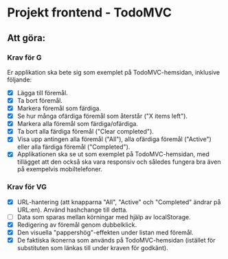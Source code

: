 # Projekt frontend - TodoMVC
## Att göra:
### Krav för G
Er applikation ska bete sig som exemplet på TodoMVC-hemsidan, inklusive följande:
- [x] Lägga till föremål.
- [x] Ta bort föremål.
- [x] Markera föremål som färdiga.
- [x] Se hur många ofärdiga föremål som återstår ("X items left").
- [x] Markera alla föremål som färdiga/ofärdiga.
- [x] Ta bort alla färdiga föremål ("Clear completed").
- [x] Visa upp antingen alla föremål ("All"), alla ofärdiga föremål ("Active") eller alla färdiga föremål ("Completed").
- [x] Applikationen ska se ut som exemplet på TodoMVC-hemsidan, med tillägget att den också ska vara responsiv och således fungera bra även på exempelvis mobiltelefoner.

### Krav för VG
- [x] URL-hantering (att knapparna "All", "Active" och "Completed" ändrar på URL:en). Använd hashchange till detta.
- [ ] Data som sparas mellan körningar med hjälp av localStorage.
- [x] Redigering av föremål genom dubbelklick.
- [x] Den visuella "pappershög"-effekten under listan med föremål.
- [x] De faktiska ikonerna som används på TodoMVC-hemsidan (istället för substituten som länkas till under kraven för godkänt).
